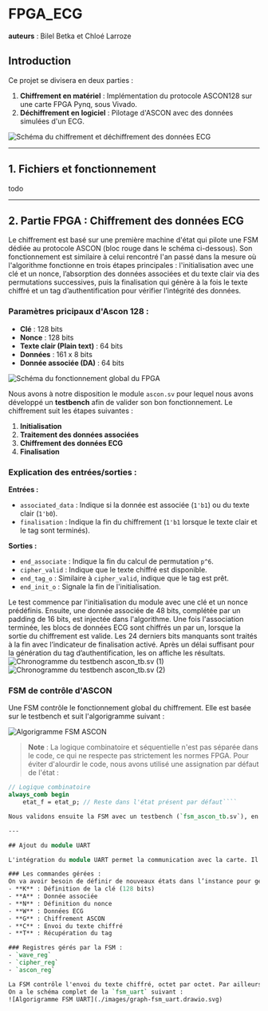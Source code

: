 # FPGA_ECG

__auteurs__ : Bilel Betka et Chloé Larroze

## Introduction

Ce projet se divisera en deux parties :

1. **Chiffrement en matériel** : Implémentation du protocole ASCON128 sur une carte FPGA Pynq, sous Vivado.
2. **Déchiffrement en logiciel** : Pilotage d'ASCON avec des données simulées d'un ECG.

![Schéma du chiffrement et déchiffrement des données ECG](./images/schema1.png)

---

## 1. Fichiers et fonctionnement

todo

---

## 2. Partie FPGA : Chiffrement des données ECG

Le chiffrement est basé sur une première machine d'état qui pilote une FSM dédiée au protocole ASCON (bloc rouge dans le schéma ci-dessous). Son fonctionnement est similaire à celui rencontré l'an passé dans la mesure où l'algorithme fonctionne en trois étapes principales : l'initialisation avec une clé et un nonce, l’absorption des données associées et du texte clair via des permutations successives, puis la finalisation qui génère à la fois le texte chiffré et un tag d’authentification pour vérifier l’intégrité des données.

### Paramètres pricipaux d'Ascon 128 :

- **Clé** : 128 bits
- **Nonce** : 128 bits
- **Texte clair (Plain text)** : 64 bits
- **Données** : 161 x 8 bits
- **Donnée associée (DA)** : 64 bits

![Schéma du fonctionnement global du FPGA](./images/schema2.png)

Nous avons à notre disposition le module `ascon.sv` pour lequel nous avons développé un **testbench** afin de valider son bon fonctionnement. Le chiffrement suit les étapes suivantes :
1. **Initialisation**
2. **Traitement des données associées**
3. **Chiffrement des données ECG**
4. **Finalisation**

### Explication des entrées/sorties :
**Entrées :**
- `associated_data` : Indique si la donnée est associée (`1'b1`) ou du texte clair (`1'b0`).
- `finalisation` : Indique la fin du chiffrement (`1'b1` lorsque le texte clair et le tag sont terminés).

**Sorties :**
- `end_associate` : Indique la fin du calcul de permutation `p^6`.
- `cipher_valid` : Indique que le texte chiffré est disponible.
- `end_tag_o` : Similaire à `cipher_valid`, indique que le tag est prêt.
- `end_init_o` : Signale la fin de l'initialisation.

Le test commence par l'initialisation du module avec une clé et un nonce prédéfinis. Ensuite, une donnée associée de 48 bits, complétée par un padding de 16 bits, est injectée dans l'algorithme. Une fois l'association terminée, les blocs de données ECG sont chiffrés un par un, lorsque la sortie du chiffrement est valide. Les 24 derniers bits manquants sont traités à la fin avec l’indicateur de finalisation activé. Après un délai suffisant pour la génération du tag d’authentification, les on affiche les résultats.
![Chronogramme du testbench ascon_tb.sv (1)](./images/wave1.png)  
![Chronogramme du testbench ascon_tb.sv (2)](./images/wave2.png)

### FSM de contrôle d'ASCON

Une FSM contrôle le fonctionnement global du chiffrement. Elle est basée sur le testbench et suit l'algorigramme suivant :

![Algorigramme FSM ASCON](./images/FSM_ASCON.png)

> **Note** : La logique combinatoire et séquentielle n'est pas séparée dans le code, ce qui ne respecte pas strictement les normes FPGA. Pour éviter d'alourdir le code, nous avons utilisé une assignation par défaut de l'état :

```systemverilog
// Logique combinatoire
always_comb begin
    etat_f = etat_p; // Reste dans l'état présent par défaut````

Nous validons ensuite la FSM avec un testbench (`fsm_ascon_tb.sv`), en comparant les chronogrammes obtenus, les chronogrammes du test bench doivent être identiques aux premiers.

---

## Ajout du module UART

L'intégration du module UART permet la communication avec la carte. Il est inclus dans `inter_spartan`, et une FSM `fsm_uart.sv` gère l'échange de commandes. Nous complèterons donc ces deux modules. 

### Les commandes gérées :
On va avoir besoin de définir de nouveaux états dans l’instance pour gérer les commandes qui seront envoyées (pour l’instant une seule, le K, le N et le G. On devra rajouter les autres)  : 
- **K** : Définition de la clé (128 bits)  
- **A** : Donnée associée  
- **N** : Définition du nonce  
- **W** : Données ECG  
- **G** : Chiffrement ASCON  
- **C** : Envoi du texte chiffré  
- **T** : Récupération du tag  

### Registres gérés par la FSM :
- `wave_reg`  
- `cipher_reg`  
- `ascon_reg`  

La FSM contrôle l'envoi du texte chiffré, octet par octet. Par ailleurs, du coté de la FSM ascon que nous venons de développer, il faut créer une nouvelle input que l’on relie à Go_s en sortie de la FSM Uart ainsi qu’un signal d’enable que nous passerons à l’état haut à chaque fois que le cipher est valide, afin d’activer l’envoi vers notre registre.  
On a le schéma complet de la `fsm_uart` suivant : 
![Algorigramme FSM UART](./images/graph-fsm_uart.drawio.svg)



